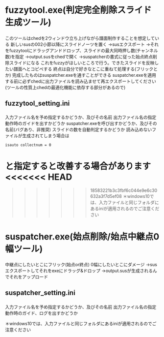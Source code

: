 # fuzzytool.exe(判定完全削除スライド生成ツール) 

### <usage> 
このツールはchedを2ウィンドウ立ち上げながら譜面制作することを想定している 
新しいsusの002小節以降にスライドノーツを置く 
→susエクスポート 
→それをfuzzytoolにドラッグアンドドロップ、スライドの最大同時押し数(チャンネル数)を指定 
→output.susをchedで開く 
→suspatcherの書式に従った始点終点削除スライドになる 
これをfuzzyがほしいところで行う。できたスライドを反映したい譜面へとコピペする 
終点は自分で好きなとこに重ねて処理する(フリックとか) 
完成したものはsuspatcher.exeを通すことができる 
suspatcher.exeを適用する前に必ずchedに出力ファイルを読み込ませて再エクスポートしてください
(ツールの性質上chedの最適化機能に依存する部分があるので)

## fuzzytool_setting.ini 

### <properies> 
入力ファイル名を予め指定するかどうか、及びその名前 
出力ファイル名の指定 
動作時のガイドを出すかどうか 
suspatcher.exeを呼び出すかどうか、及びその名前(バグあり、非推奨)
スライドの数を自動判定するかどうか
読み込めないファイルが生成されてしまう場合は
```
isauto collectnum = 0
```
と指定すると改善する場合があります
<<<<<<< HEAD
=======

>>>>>>> 18583221b3c3fbf6c044e9e6c30632a3f7d5ef08
＊windows10では、入力ファイルと同じフォルダにあるiniが適用されるのでご注意ください

# suspatcher.exe(始点削除/始点中継点0幅ツール) 

### <usage> 
中継点にしたいとこにフリック(始点or終点) 
0幅にしたいとこにダメージ 
→susエクスポートしてそれをexeにドラッグ&ドロップ 
→output.susが生成されるんでそれをアップロード 


## suspatcher_setting.ini 

### <properties> 
入力ファイル名を予め指定するかどうか、及びその名前 
出力ファイル名の指定 
動作時のガイド、ログを出すかどうか 

＊windows10では、入力ファイルと同じフォルダにあるiniが適用されるのでご注意ください
